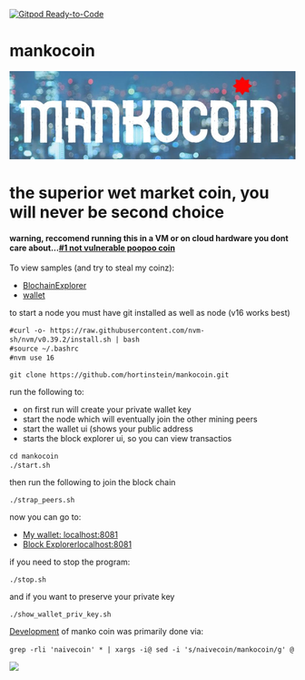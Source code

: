 [![Gitpod Ready-to-Code](https://img.shields.io/badge/Gitpod-Ready--to--Code-blue?logo=gitpod)](https://gitpod.io/#https://github.com/hortinstein/mankocoin/) 

# mankocoin
![](/assets/logo.JPG)
# the superior wet market coin, you will never be second choice

#### warning, reccomend running this in a VM or on cloud hardware you dont care about...[#1 not vulnerable poopoo coin](/assets/Capture.JPG)

To view samples (and try to steal my coinz): 
- [BlochainExplorer](http://159.223.96.145:8080/#/)
- [wallet](http://159.223.96.145:8081/#/)

to start a node you must have git installed as well as node (v16 works best)
```
#curl -o- https://raw.githubusercontent.com/nvm-sh/nvm/v0.39.2/install.sh | bash
#source ~/.bashrc
#nvm use 16
```

```
git clone https://github.com/hortinstein/mankocoin.git
```

run the following to:
- on first run will create your private wallet key
- start the node which will eventually join the other mining peers
- start the wallet ui (shows your public address 
- starts the block explorer ui, so you can view transactios 
```
cd mankocoin
./start.sh
```

then run the following to join the block chain 
```
./strap_peers.sh
```

now you can go to:
- [My wallet: localhost:8081](http://localhost:8080)
- [Block Explorerlocalhost:8081](http://localhost:8081)

if you need to stop the program: 
```
./stop.sh
```

and if you want to preserve your private key
```
./show_wallet_priv_key.sh
```


[Development](https://lhartikk.github.io/) of manko coin was primarily done via: 

```grep -rli 'naivecoin' * | xargs -i@ sed -i 's/naivecoin/mankocoin/g' @```

![](/assets/7stars.jpg)

